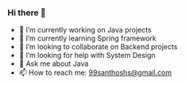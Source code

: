### Hi there 👋
- 🔭 I’m currently working on Java projects
- 🌱 I’m currently learning Spring framework
- 👯 I’m looking to collaborate on Backend projects
- 🤔 I’m looking for help with System Design
- 💬 Ask me about Java
- 📫 How to reach me: 99santhoshs@gmail.com
<!--
**Santhosh-1997/Santhosh-1997** is a ✨ _special_ ✨ repository because its `README.md` (this file) appears on your GitHub profile.

Here are some ideas to get you started:

- 🔭 I’m currently working on Java projects
- 🌱 I’m currently learning Spring framework
- 👯 I’m looking to collaborate on Backend projects
- 🤔 I’m looking for help with System Design
- 💬 Ask me about Java
- 📫 How to reach me: 99santhoshs@gmail.com
- 😄 Pronouns: ...
- ⚡ Fun fact: 
-->
